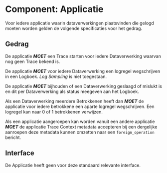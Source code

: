 # Component: Applicatie

Voor iedere applicatie waarin dataverwerkingen plaatsvinden die gelogd moeten worden gelden de volgende specificaties voor het gedrag.


## Gedrag

De applicatie ***MOET*** een Trace starten voor iedere Dataverwerking waarvan nog geen Trace bekend is.

De applicatie ***MOET*** voor iedere Dataverwerking een logregel wegschrijven in een Logboek. *Log Sampling* is niet toegestaan.

De applicatie ***MOET*** bijhouden of een Dataverwerking geslaagd of mislukt is en dit per Dataverwerking als status meegeven aan het Logboek.

Als een Dataverwerking meerdere Betrokkenen heeft dan ***MOET*** de applicatie voor iedere betrokkene een aparte logregel wegschrijven. Een logregel kan naar 0 of 1 betrokkenen verwijzen.

Als een applicatie aangeroepen kan worden vanuit een andere applicatie ***MOET*** de applicatie Trace Context metadata accepteren bij een dergelijke aanroepen deze metadata kunnen omzetten naar een `foreign_operation` bericht.


## Interface

De Applicatie heeft geen voor deze standaard relevante interface.
